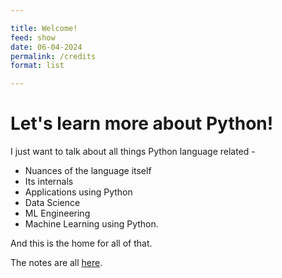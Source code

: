 ```yaml
---

title: Welcome!
feed: show
date: 06-04-2024
permalink: /credits
format: list

---
```

# Let's learn more about Python!

I just want to talk about all things Python language related -
- Nuances of the language itself
- Its internals
- Applications using Python
- Data Science
- ML Engineering
- Machine Learning
using Python. 

And this is the home for all of that.

The notes are all <a href="{{'/notes' | relative_url}}">here</a>.